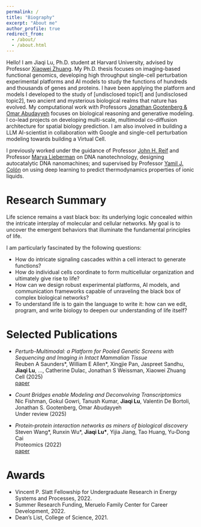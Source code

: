 ```yaml
---
permalink: /
title: "Biography"
excerpt: "About me"
author_profile: true
redirect_from: 
  - /about/
  - /about.html
---
```




Hello! I am Jiaqi Lu, Ph.D. student at Harvard University, advised by Professor [Xiaowei Zhuang](https://zhuang.harvard.edu/index.html). My Ph.D. thesis focuses on imaging-based functional genomics, developing high throughput single-cell perturbation experimental platforms and AI models to study the functions of hundreds and thousands of genes and proteins. I have been applying the platform and models I developed to the study of [undisclosed topic1] and [undisclosed topic2], two ancient and mysterious biological realms that nature has evolved. My computational work with Professors [Jonathan Gootenberg & Omar Abudayyeh](https://www.abugootlab.org/) focuses on biological reasoning and generative modeling. I co-lead projects on developing multi-scale, multimodal co-diffusion architecture for spatial biology prediction. I am also involved in building a LLM AI-scientist in collaboration with Google and single-cell perturbation modeling towards building a Virtual Cell.  

I previously worked under the guidance of Professor [John H. Reif](https://users.cs.duke.edu/~reif/research.html) and Professor [Marya Lieberman](https://chemistry.nd.edu/people/marya-lieberman/) on DNA nanotechnology, designing autocatalytic DNA nanomachines; and supervised by Professor [Yamil J. Colón](https://www.computationalnano.org/) on using deep learning to predict thermodynamics properties of ionic liquids.

# Research Summary
Life science remains a vast black box: its underlying logic concealed within the intricate interplay of molecular and cellular networks. My goal is to uncover the emergent behaviors that illuminate the fundamental principles of life.  

I am particularly fascinated by the following questions:
* How do intricate signaling cascades within a cell interact to generate functions?
* How do individual cells coordinate to form multicellular organization and ultimately give rise to life?
* How can we design robust experimental platforms, AI models, and communication frameworks capable of unraveling the black box of complex biological networks?
* To understand life is to gain the language to write it: how can we edit, program, and write biology to deepen our understanding of life itself?

# Selected Publications
* *Perturb-Multimodal: a Platform for Pooled Genetic Screens with Sequencing and Imaging in Intact Mammalian Tissue*  
Reuben A Saunders\*, William E Allen\*, Xingjie Pan, Jaspreet Sandhu, **Jiaqi Lu**, ..., Catherine Dulac, Jonathan S Weissman, Xiaowei Zhuang  
Cell (2025)  
[paper](https://www.cell.com/cell/fulltext/S0092-8674(25)00572-0)

* *Count Bridges enable Modeling and Deconvolving Transcriptomics*  
Nic Fishman, Gokul Gowri, Tanush Kumar, **Jiaqi Lu**, Valentin De Bortoli, Jonathan S. Gootenberg, Omar Abudayyeh  
Under review (2025)  

* *Protein‐protein interaction networks as miners of biological discovery*  
Steven Wang\*, Runxin Wu\*, **Jiaqi Lu\***, Yijia Jiang, Tao Huang, Yu‐Dong Cai  
Proteomics (2022)  
[paper](https://doi.org/10.1002/pmic.202100190)

# Awards
* Vincent P. Slatt Fellowship for Undergraduate Research in Energy Systems and Processes, 2022.
* Summer Research Funding, Meruelo Family Center for Career Development, 2022.
* Dean’s List, College of Science, 2021.

